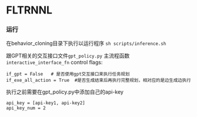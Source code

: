 # FLTRNNL

### 运行
在behavior_cloning目录下执行以运行程序
`sh scripts/inference.sh`

跟GPT相关的交互接口文件`gpt_policy.py`
主流程函数 `interactive_interface_fn`
control flags:
```
if_gpt = False   # 是否使用gpt交互接口来执行任务规划
if_exe_all_action = True  #是否生成结束后再执行完整规划，相对应的是边生成边执行
```

执行之前需要在gpt_policy.py中添加自己的api-key
```
api_key = [api-key1, api-key2]
api_key_num = 2
```
